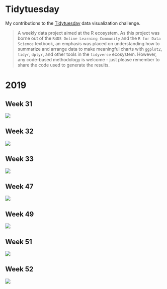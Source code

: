 # Tidytuesday

My contributions to the [Tidytuesday](https://github.com/rfordatascience/tidytuesday) data visualization challenge.

> A weekly data project aimed at the R ecosystem. As this project was borne out of the `R4DS Online Learning Community` and the `R for Data Science` textbook, an emphasis was placed on understanding how to summarize and arrange data to make meaningful charts with `ggplot2`, `tidyr`, `dplyr`, and other tools in the `tidyverse` ecosystem. However, any code-based methodology is welcome - just please remember to share the code used to generate the results.


# 2019

## Week 31

![](graphs/tidytuesday_2019_week31.png)

## Week 32

![](graphs/tidytuesday_2019_week32.png)

## Week 33

![](graphs/tidytuesday_2019_week33.png)

## Week 47

![](graphs/tidytuesday_2019_week47.png)

## Week 49

![](graphs/tidytuesday_2019_week49.png)

## Week 51

![](graphs/tidytuesday_2019_week51.png)

## Week 52

![](graphs/tidytuesday_2019_week52.png)
